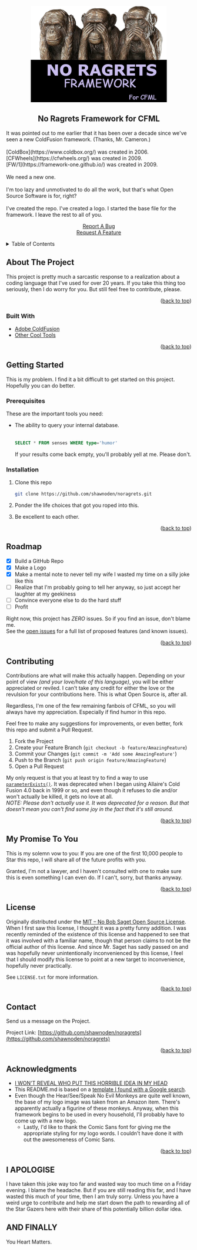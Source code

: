 <div id="top"></div>

<!-- PROJECT LOGO -->
<br>
<div align="center">
  <a href="https://github.com/shawnoden/noragrets">
    <img src="images/logo.png" alt="Logo" width="370">
  </a>

<h2 align="center">No Ragrets Framework for CFML</h2>

  <p align="left">
    It was pointed out to me earlier that it has been over a decade since we've seen a new ColdFusion framework. (Thanks, Mr. Cameron.)
    <br><br>
    [ColdBox](https://www.coldbox.org/) was created in 2006.
    <br>
    [CFWheels](https://cfwheels.org/) was created in 2009.
    <br>
    [FW/1](https://framework-one.github.io/) was created in 2009.
    <br><br>
    We need a new one.
    <br><br>
    I'm too lazy and unmotivated to do all the work, but that's what Open Source Software is for, right?
    <br><br>
    I've created the repo. I've created a logo. I started the base file for the framework. I leave the rest to all of you.
  </p>
  <p align="center">
    <a href="https://github.com/shawnoden/noragrets/issues">Report A Bug</a>
    <br>
    <a href="https://github.com/shawnoden/noragrets/issues">Request A Feature</a>
  </p>
</div>

<!-- TABLE OF CONTENTS -->
<details>
  <summary>Table of Contents</summary>
  <ol>
    <li>
      <a href="#about-the-project">About The Project</a>
      <ul>
        <li><a href="#built-with">Built With</a></li>
      </ul>
    </li>
    <li>
      <a href="#getting-started">Getting Started</a>
      <ul>
        <li><a href="#prerequisites">Prerequisites</a></li>
        <li><a href="#installation">Installation</a></li>
      </ul>
    </li>
    <li><a href="#usage">Usage</a></li>
    <li><a href="#roadmap">Roadmap</a></li>
    <li><a href="#contributing">Contributing</a></li>
    <li><a href="#license">License</a></li>
    <li><a href="#contact">Contact</a></li>
    <li><a href="#acknowledgments">Acknowledgments</a></li>
  </ol>
</details>

<!-- ABOUT THE PROJECT -->
## About The Project

This project is pretty much a sarcastic response to a realization about a coding language that I've used for over 20 years. If you take this thing too seriously, then I do worry for you. But still feel free to contribute, please.

<p align="right">(<a href="#top">back to top</a>)</p>

### Built With

* [Adobe ColdFusion](https://www.adobe.com/products/coldfusion-family.html)
* [Other Cool Tools](https://www.xkcd.com)

<p align="right">(<a href="#top">back to top</a>)</p>

<!-- GETTING STARTED -->
## Getting Started

This is my problem. I find it a bit difficult to get started on this project. Hopefully you can do better.

### Prerequisites

These are the important tools you need:

* The ability to query your internal database.
  
  ```sql

  SELECT * FROM senses WHERE type='humor'
  
  ```

  If your results come back empty, you'll probably yell at me. Please don't.

### Installation

1. Clone this repo

   ```sh
   git clone https://github.com/shawnoden/noragrets.git
   ```

2. Ponder the life choices that got you roped into this.
3. Be excellent to each other.

<p align="right">(<a href="#top">back to top</a>)</p>

<!-- ROADMAP -->
## Roadmap

* [X] Build a GitHub Repo
* [X] Make a Logo
* [X] Make a mental note to never tell my wife I wasted my time on a silly joke like this
* [ ] Realize that I'm probably going to tell her anyway, so just accept her laughter at my geekiness
* [ ] Convince everyone else to do the hard stuff
* [ ] Profit

Right now, this project has *ZERO* issues. So if you find an issue, don't blame me.
<br>
See the [open issues](https://github.com/shawnoden/noragrets/issues) for a full list of proposed features (and known issues).

<p align="right">(<a href="#top">back to top</a>)</p>

<!-- CONTRIBUTING -->
## Contributing

Contributions are what will make this actually happen. Depending on your point of view *(and your love/hate of this language)*, you will be either appreciated or reviled. I can't take any credit for either the love or the revulsion for your contributions here. This is what Open Source is, after all.

Regardless, I'm one of the few remaining fanbois of CFML, so you will always have my appreciation. Especially if find humor in this repo.

Feel free to make any suggestions for improvements, or even better, fork this repo and submit a Pull Request.

1. Fork the Project
2. Create your Feature Branch (`git checkout -b feature/AmazingFeature`)
3. Commit your Changes (`git commit -m 'Add some AmazingFeature'`)
4. Push to the Branch (`git push origin feature/AmazingFeature`)
5. Open a Pull Request

My only request is that you at least try to find a way to use [`parameterExists()`](https://helpx.adobe.com/coldfusion/cfml-reference/coldfusion-functions/functions-m-r/parameterexists.html). It was deprecated when I began using Allaire's Cold Fusion 4.0 back in 1999 or so, and even though it refuses to die and/or won't actually be killed, it gets no love at all. 
<br>
**NOTE:* Please don't actually use it. It was deprecated for a reason. But that doesn't mean you can't find some joy in the fact that it's still around.*

<p align="right">(<a href="#top">back to top</a>)</p>

## My Promise To You

This is my solemn vow to you: If you are one of the first 10,000 people to Star this repo, I will share all of the future profits with you.

Granted, I'm not a lawyer, and I haven't consulted with one to make sure this is even something I can even do. If I can't, sorry, but thanks anyway.

<p align="right">(<a href="#top">back to top</a>)</p>

<!-- LICENSE -->
## License

Originally distributed under the [MIT – No Bob Saget Open Source License](https://www.synopsys.com/blogs/software-security/bob-saget-open-source-license-compliance/). When I first saw this license, I thought it was a pretty funny addition. I was recently reminded of the existence of this license and happened to see that it was involved with a familiar name, though that person claims to not be the official author of this license. And since Mr. Saget has sadly passed on and was hopefully never unintentionally inconvenienced by this license, I feel that I should modify this license to point at a new target to inconvenience, hopefully never practically.

See `LICENSE.txt` for more information.

<p align="right">(<a href="#top">back to top</a>)</p>

<!-- CONTACT -->
## Contact

Send us a message on the Project.

Project Link: [https://github.com/shawnoden/noragrets](https://github.com/shawnoden/noragrets)

<p align="right">(<a href="#top">back to top</a>)</p>

<!-- ACKNOWLEDGMENTS -->
## Acknowledgments

* [I WON'T REVEAL WHO PUT THIS HORRIBLE IDEA IN MY HEAD](https://blog.adamcameron.me/)
* This README.md is based on a [template I found with a Google search](https://raw.githubusercontent.com/othneildrew/Best-README-Template/master/BLANK_README.md).
* Even though the Hear/See/Speak No Evil Monkeys are quite well known, the base of my logo image was taken from an Amazon item. There's apparently actually a figurine of these monkeys. Anyway, when this framework begins to be used in every household, I'll probably have to come up with a new logo.
  * Lastly, I'd like to thank the Comic Sans font for giving me the appropriate styling for my logo words. I couldn't have done it with out the awesomeness of Comic Sans.

<p align="right">(<a href="#top">back to top</a>)</p>

## I APOLOGISE

I have taken this joke way too far and wasted way too much time on a Friday evening. I blame the headache. But if you are still reading this far, and I have wasted this much of your time, then I am truly sorry. Unless you have a weird urge to contribute and help me start down the path to rewarding all of the Star Gazers here with their share of this potentially billion dollar idea.

## AND FINALLY

You Heart Matters.
